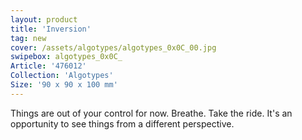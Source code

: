 ```yaml
---
layout: product
title: 'Inversion'
tag: new
cover: /assets/algotypes/algotypes_0x0C_00.jpg
swipebox: algotypes_0x0C_
Article: '476012'
Collection: 'Algotypes'
Size: '90 x 90 x 100 mm'
---
```

Things are out of your control for now. Breathe. Take the ride. It\'s an opportunity to see things from a different perspective.

